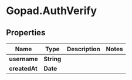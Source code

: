 # Gopad.AuthVerify

## Properties

Name | Type | Description | Notes
------------ | ------------- | ------------- | -------------
**username** | **String** |  | 
**createdAt** | **Date** |  | 


